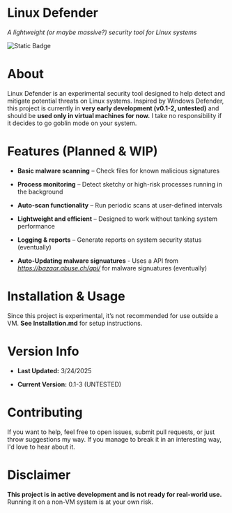 # Linux Defender

*A lightweight (or maybe massive?) security tool for Linux systems*

![Static Badge](https://img.shields.io/badge/Linux%20Defender%20Public%20License%20(LDPL)-1?style=flat&label=License&labelColor=grey&color=lightgrey)

 
# About

Linux Defender is an experimental security tool designed to help detect and mitigate potential threats on Linux systems. Inspired by Windows Defender, this project is currently in **very early development (v0.1-2, untested)** and should be **used only in virtual machines for now.** I take no responsibility if it decides to go goblin mode on your system.

# Features (Planned & WIP)

- **Basic malware scanning** – Check files for known malicious signatures

- **Process monitoring** – Detect sketchy or high-risk processes running in the background

- **Auto-scan functionality** – Run periodic scans at user-defined intervals

- **Lightweight and efficient** – Designed to work without tanking system performance

- **Logging & reports** – Generate reports on system security status (eventually)

- **Auto-Updating malware signuatures** - Uses a API from *https://bazaar.abuse.ch/api/* for malware signuatures (eventually)

# Installation & Usage

Since this project is experimental, it’s not recommended for use outside a VM. **See Installation.md** for setup instructions.

# Version Info

- **Last Updated:** 3/24/2025

- **Current Version:** 0.1-3 (UNTESTED)

# Contributing

If you want to help, feel free to open issues, submit pull requests, or just throw suggestions my way. If you manage to break it in an interesting way, I'd love to hear about it.

# Disclaimer

**This project is in active development and is not ready for real-world use.** Running it on a non-VM system is at your own risk.
